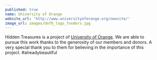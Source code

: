 ```yaml
---
published: true
name: University of Orange
website_url: 'http://www.universityoforange.org/newsite/'
image_url: images/UofO_logo_funders.jpg
---
```

Hidden Treasures is a project of [University of Orange](http://www.universityoforange.org/newsite/). We are able to pursue this work thanks to the generosity of our members and donors. A very special thank you to them for believing in the importance of this project. #alreadybeautiful
